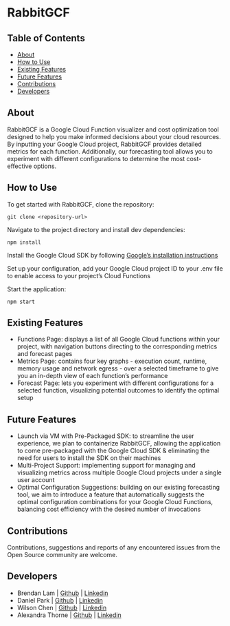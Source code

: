 # RabbitGCF

## Table of Contents

- [About](#about)
- [How to Use](#how-to-use)
- [Existing Features](#existing-features)
- [Future Features](#future-features)
- [Contributions](#contributions)
- [Developers](#developers)

## About

RabbitGCF is a Google Cloud Function visualizer and cost optimization tool designed to help you make informed decisions about your cloud resources. By inputting your Google Cloud project, RabbitGCF provides detailed metrics for each function. Additionally, our forecasting tool allows you to experiment with different configurations to determine the most cost-effective options.

## How to Use

To get started with RabbitGCF, clone the repository:

`git clone <repository-url>`

Navigate to the project directory and install dev dependencies:

`npm install`

Install the Google Cloud SDK by following [Google’s installation instructions](https://cloud.google.com/sdk/docs/install)

Set up your configuration, add your Google Cloud project ID to your .env file to enable access to your project’s Cloud Functions

Start the application:

`npm start`

## Existing Features

- Functions Page: displays a list of all Google Cloud functions within your project, with navigation buttons directing to the corresponding metrics and forecast pages
- Metrics Page: contains four key graphs - execution count, runtime, memory usage and network egress - over a selected timeframe to give you an in-depth view of each function’s performance
- Forecast Page: lets you experiment with different configurations for a selected function, visualizing potential outcomes to identify the optimal setup

## Future Features

- Launch via VM with Pre-Packaged SDK: to streamline the user experience, we plan to containerize RabbitGCF, allowing the application to come pre-packaged with the Google Cloud SDK & eliminating the need for users to install the SDK on their machines
- Multi-Project Support: implementing support for managing and visualizing metrics across multiple Google Cloud projects under a single user account
- Optimal Configuration Suggestions: building on our existing forecasting tool, we aim to introduce a feature that automatically suggests the optimal configuration combinations for your Google Cloud Functions, balancing cost efficiency with the desired number of invocations

## Contributions

Contributions, suggestions and reports of any encountered issues from the Open Source community are welcome.

## Developers

- Brendan Lam | [Github](https://github.com/gitbrendanlam) | [Linkedin](https://www.linkedin.com/in/brendanlam/)
- Daniel Park | [Github](https://github.com/dpark001) | [Linkedin](https://www.linkedin.com/in/dpark001/)
- Wilson Chen | [Github](https://github.com/Wilson7chen) | [Linkedin](https://www.linkedin.com/in/wilson7chen/)
- Alexandra Thorne | [Github](https://github.com/AlexaThr) | [Linkedin](http://linkedin.com/in/alexathorne)
